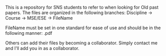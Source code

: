 This is a repository for SNS students to refer to when looking for Old past papers. 
The files are organized in the following branches:
Discipline -> Course -> MSE/ESE -> FileName

FileName must be set in one standard for ease of use and should be in the following manner:
<CourseName>_<Instrctor>_<Year>.pdf

Others can add their files by becoming a collaborator. Simply contact me and I'll add you in as a collaborator. 
